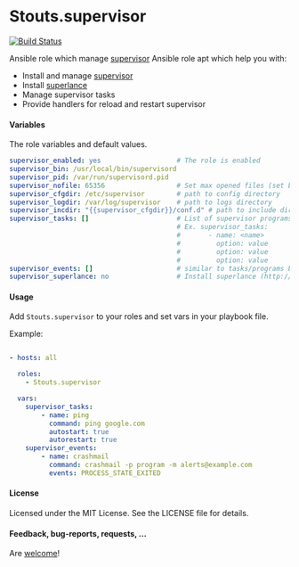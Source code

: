 Stouts.supervisor
=================

[![Build Status](https://travis-ci.org/Stouts/Stouts.supervisor.png)](https://travis-ci.org/Stouts/Stouts.supervisor)

Ansible role which manage [supervisor](http://supervisord.org)
Ansible role apt which help you with:

* Install and manage [supervisor](http://supervisord.org)
* Install [superlance](http://superlance.readthedocs.org)
* Manage supervisor tasks
* Provide handlers for reload and restart supervisor

#### Variables

The role variables and default values.

```yaml
supervisor_enabled: yes                   # The role is enabled
supervisor_bin: /usr/local/bin/supervisord
supervisor_pid: /var/run/supervisord.pid
supervisor_nofile: 65356                  # Set max opened files (set blank to default limits)
supervisor_cfgdir: /etc/supervisor        # path to config directory
supervisor_logdir: /var/log/supervisor    # path to logs directory
supervisor_incdir: "{{supervisor_cfgdir}}/conf.d" # path to include directory
supervisor_tasks: []                      # List of supervisor programs
                                          # Ex. supervisor_tasks:
                                          #       - name: <name>
                                          #         option: value
                                          #         option: value
                                          #         option: value
supervisor_events: []                     # similar to tasks/programs but for eventlisteners like crashmail
supervisor_superlance: no                 # Install superlance (http://superlance.readthedocs.org/
```

#### Usage

Add `Stouts.supervisor` to your roles and set vars in your playbook file.

Example:

```yaml

- hosts: all

  roles:
    - Stouts.supervisor

  vars:
    supervisor_tasks:
        - name: ping
          command: ping google.com
          autostart: true
          autorestart: true
    supervisor_events:
        - name: crashmail
          command: crashmail -p program -m alerts@example.com
          events: PROCESS_STATE_EXITED
```

#### License

Licensed under the MIT License. See the LICENSE file for details.

#### Feedback, bug-reports, requests, ...

Are [welcome](https://github.com/Stouts/Stouts.supervisor/issues)!
